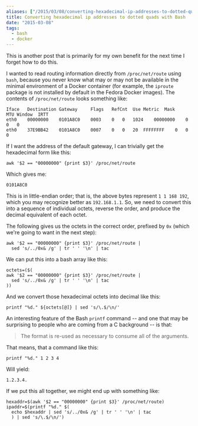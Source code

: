 ```yaml
---
aliases: ["/2015/03/08/converting-hexadecimal-ip-addresses-to-dotted-quads-with-bas/"]
title: Converting hexadecimal ip addresses to dotted quads with Bash
date: "2015-03-08"
tags:
  - bash
  - docker
---
```


This is another post that is primarily for my own benefit for the next
time I forget how to do this.

I wanted to read routing information directly from `/proc/net/route`
using `bash`, because you never know what may or may not be available
in the minimal environment of a Docker container (for example, the
`iproute` package is not installed by default in the Fedora Docker
images).  The contents of `/proc/net/route` looks something like:

    Iface	Destination	Gateway 	Flags	RefCnt	Use	Metric	Mask		MTU	Window	IRTT                                                       
    eth0	00000000	0101A8C0	0003	0	0	1024	00000000	0	0	0                                                                          
    eth0	37E9BB42	0101A8C0	0007	0	0	20	FFFFFFFF	0	0	0                                                                            

If I want the address of the default gateway, I can trivially get the
hexadecimal form like this:

    awk '$2 == "00000000" {print $3}' /proc/net/route

Which gives me:

    0101A8C0

This is in little-endian order; that is, the above bytes represent `1
1 168 192`, which you may recognize better as `192.168.1.1`.  So, we
need to convert this into a sequence of individual octets, reverse the
order, and produce the decimal equivalent of each octet.

The following gives us the octets in the correct order, prefixed by
`0x` (which we're going to want in the next step):

    awk '$2 == "00000000" {print $3}' /proc/net/route |
      sed 's/../0x& /g' | tr ' ' '\n' | tac

We can put this into a bash array like this:

    octets=($(
    awk '$2 == "00000000" {print $3}' /proc/net/route |
      sed 's/../0x& /g' | tr ' ' '\n' | tac
    ))

And we convert those hexadecimal octets into decimal like this:

    printf "%d." ${octets[@]} | sed 's/\.$/\n/'

An interesting feature of the Bash `printf` command -- and one that
may be surprising to people who are coming from a C background -- is
that:

> The format is re-used as necessary to consume all of the arguments.

That means, that a command like this:

    printf "%d." 1 2 3 4

Will yield:

    1.2.3.4.

If we put this all together, we might end up with something like:

    hexaddr=$(awk '$2 == "00000000" {print $3}' /proc/net/route)
    ipaddr=$(printf "%d." $(
      echo $hexaddr | sed 's/../0x& /g' | tr ' ' '\n' | tac
      ) | sed 's/\.$/\n/')

